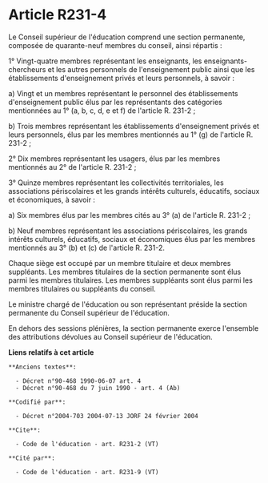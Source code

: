# Article R231-4

Le Conseil supérieur de l'éducation comprend une section permanente, composée de quarante-neuf membres du conseil, ainsi
répartis : 

1° Vingt-quatre membres représentant les enseignants, les enseignants-chercheurs et les autres personnels de l'enseignement
public ainsi que les établissements d'enseignement privés et leurs personnels, à savoir : 

a) Vingt et un membres représentant le personnel des établissements d'enseignement public élus par les représentants des
catégories mentionnées au 1° (a, b, c, d, e et f) de l'article R. 231-2 ; 

b) Trois membres représentant les établissements d'enseignement privés et leurs personnels, élus par les membres mentionnés
au 1° (g) de l'article R. 231-2 ; 

2° Dix membres représentant les usagers, élus par les membres mentionnés au 2° de l'article R. 231-2 ; 

3° Quinze membres représentant les collectivités territoriales, les associations périscolaires et les grands intérêts
culturels, éducatifs, sociaux et économiques, à savoir : 

a) Six membres élus par les membres cités au 3° (a) de l'article R. 231-2 ; 

b) Neuf membres représentant les associations périscolaires, les grands intérêts culturels, éducatifs, sociaux et économiques
élus par les membres mentionnés au 3° (b) et (c) de l'article R. 231-2. 

Chaque siège est occupé par un membre titulaire et deux membres suppléants. Les membres titulaires de la section permanente
sont élus parmi les membres titulaires. Les membres suppléants sont élus parmi les membres titulaires ou suppléants du
conseil. 

Le ministre chargé de l'éducation ou son représentant préside la section permanente du Conseil supérieur de l'éducation. 

En dehors des sessions plénières, la section permanente exerce l'ensemble des attributions dévolues au Conseil supérieur de
l'éducation.

**Liens relatifs à cet article**

	**Anciens textes**:

	  - Décret n°90-468 1990-06-07 art. 4
	  - Décret n°90-468 du 7 juin 1990 - art. 4 (Ab)

	**Codifié par**:

	  - Décret n°2004-703 2004-07-13 JORF 24 février 2004

	**Cite**:

	  - Code de l'éducation - art. R231-2 (VT)

	**Cité par**:

	  - Code de l'éducation - art. R231-9 (VT)
